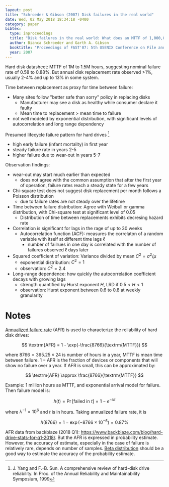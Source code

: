 ```yaml
---
layout: post
title: "Schroeder & Gibson (2007) Disk failures in the real world"
date: Wed, 02 May 2018 18:34:18 -0400
category: paper
bibtex:
  type: inproceedings
  title: "Disk failures in the real world: What does an MTTF of 1,000,000 hours mean to you?"
  author: Bianca Schroeder and Garth A. Gibson
  booktitle: "Proceedings of FAST'07: 5th USENIX Conference on File and Storage Technologies"
  year: 2007
---
```


Hard disk datasheet: MTTF of 1M to 1.5M hours, suggesting nominal failure rate
of 0.58 to 0.88%. But annual disk replacement rate observed >1%, usually 2-4%
and up to 13% in some system.

Time between replacement as proxy for time between failure:
- Many sites follow "better safe than sorry" policy in replacing disks
  - Manufacturer may see a disk as healthy while consumer declare it faulty
  - Mean time to replacement > mean time to failure
- not well modeled by exponential distribution, with significant levels of
  autocorrelation and long range dependency

Presumed lifecycle failure pattern for hard drives [^33]
  - high early failure (infant mortality) in first year
  - steady failure rate in years 2-5
  - higher failure due to wear-out in years 5-7

Observation findings:
- wear-out may start much earlier than expected
  - does not agree with the common assumption that after the first year of operation, failure rates reach a steady state for a few years
- Chi-square test does not suggest disk replacement per month follows a Poisson distribution
  - due to failure rates are not steady over the lifetime
- Time between failure distribution: Agree with Weibull or gamma distribution, with Chi-square test at significant level of 0.05
  - Distribution of time between replacements exhibits decresing hazard rate
- Correlation is significant for lags in the rage of up to 30 weeks
  - Autocorrelation function (ACF): measures the correlaton of a random variable with itself at different time lags $\ell$
    - number of failrues in one day is correlated with the number of failures observed $\ell$ days later
- Squared coefficient of variation: Variance divided by mean $C^2 = \sigma^2 / \mu$
  - exponential distribution: $C^2 = 1$
  - observation: $C^2 = 2.4$
- Long-range dependence: how quickly the autocorrelation coefficient decays with growing lags
  - strength quantified by Hurst exponent $H$, LRD if $0.5 < H < 1$
  - observation: Hurst exponent between 0.6 to 0.8 at weekly granularity
  
[^33]: J. Yang and F.-B. Sun. A comprehensive review of hard-disk drive reliability. In Proc. of the Annual Reliability and Maintainability Symposium, 1999

# Notes

[Annualized failure rate](https://en.wikipedia.org/wiki/Annualized_failure_rate) (AFR) 
is used to characterize the reliability of hard disk drives:

$$ \textrm{AFR} = 1 - \exp(-\frac{8766}{\textrm{MTTF}}) $$

where $8766 = 365.25 \times 24$ is number of hours in a year, MTTF is mean time
between failure.  $1-\textrm{AFR}$ is the fraction of devices or components that will
show no failure over a year.  If AFR is small, this can be approximated by:

$$ \textrm{AFR} \approx \frac{8766}{\textrm{MTTF}} $$

Example: 1 million hours as MTTF, and exponential arrival model for failure. Then
failure model is:

$$ h(t) = \Pr[\textrm{failed in } t] = 1-e^{-\lambda t} $$

where $\lambda^{-1} = 10^6$ and $t$ is in hours. Taking annualized failure rate, it is

$$ h(8766) = 1 - \exp(-8766\times 10^{-6}) = 0.87\% $$

AFR data from backblaze (2018 Q1):
<https://www.backblaze.com/blog/hard-drive-stats-for-q1-2018/>. But the AFR is
expressed in probability estimate. However, the accuracy of estimate, especially
in the case of failure is relatively rare, depends on number of samples.
[Beta distribution](/2018-03-28-betadistro/) should be a good way to estimate
the accuracy of the probability estimate.
